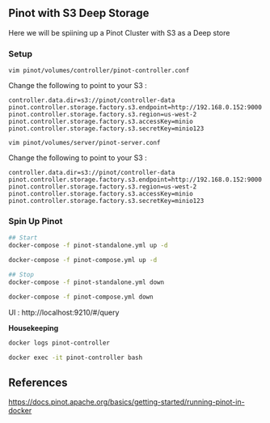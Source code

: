 ## Pinot with S3 Deep Storage

Here we will be spiining up a Pinot Cluster with S3 as a Deep store

### Setup

```shell
vim pinot/volumes/controller/pinot-controller.conf
```

Change the following to point to your S3 :

```shell
controller.data.dir=s3://pinot/controller-data
pinot.controller.storage.factory.s3.endpoint=http://192.168.0.152:9000
pinot.controller.storage.factory.s3.region=us-west-2
pinot.controller.storage.factory.s3.accessKey=minio
pinot.controller.storage.factory.s3.secretKey=minio123
```

```shell
vim pinot/volumes/server/pinot-server.conf
```

Change the following to point to your S3 :

```shell
controller.data.dir=s3://pinot/controller-data
pinot.controller.storage.factory.s3.endpoint=http://192.168.0.152:9000
pinot.controller.storage.factory.s3.region=us-west-2
pinot.controller.storage.factory.s3.accessKey=minio
pinot.controller.storage.factory.s3.secretKey=minio123
```

### Spin Up Pinot 

```bash
## Start
docker-compose -f pinot-standalone.yml up -d

docker-compose -f pinot-compose.yml up -d

## Stop
docker-compose -f pinot-standalone.yml down

docker-compose -f pinot-compose.yml down
```

UI : http://localhost:9210/#/query

**Housekeeping**

```bash
docker logs pinot-controller

docker exec -it pinot-controller bash
```

## References

https://docs.pinot.apache.org/basics/getting-started/running-pinot-in-docker